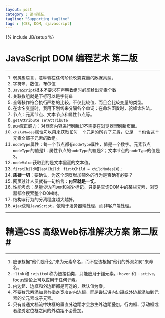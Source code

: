 ```yaml
---
layout: post
category : 读书笔记
tagline: "Supporting tagline"
tags : [CSS, DOM, sjavascript]
---
```


{% include JB/setup %}

# JavaScript DOM 编程艺术 第二版 #

----------


1. 弱类型语言，意味着在任何阶段改变变量的数据类型。
2. 字符串、数值、布尔值
3. `JavaScript`根本不要求在声明数组时必须给出元素个数
4. 关联数组就是下标可以是字符串
5. 全等操作符会执行严格的比较，不仅比较值，而且会比较变量的类型。
6. 在命名变量时，我用下划线来分隔各个单词；在命名函数时，驼峰命名法。
7. 节点：元素节点、文本节点和属性节点等。
8. `getAttribute setAttribute`
9. `DOM`真正威力：对页面内容进行刷新却不需要在浏览器里刷新页面。
10. `childNodes`属性可以用来获取任何一个元素的所有子元素，它是一个包含这个元素全部子元素的数组。
11. `nodeType`属性：每一个节点都有`nodeType`属性，值是一个数字。元素节点`nodeType`的值是1；属性节点的`nodeType`的值是2；文本节点的`nodeType`的值是3。
12. `nodeValue`获取到的是文本里面的文本值。
13. `firstChild`和`lastChild: firstChild = childNodes[0];`
14. **质疑一切**：要确认，为这个网页增加额外的行为是否确有必要？
15. 网页设计人员就有一句格言：**内容就是一切**。
16. 性能考虑：尽量少访问`DOM`和减少标记。只要是查询DOM中的某些元素，浏览器都会搜索整个DOM树。
17. 结构与行为的分离程度越大越好。
18. `Ajax`依赖`JavaScript`，依赖于服务器端处理，而非客户端处理。

<!--break-->

----------


# 精通CSS 高级Web标准解决方案 第二版#

----------
1. 应该根据“他们是什么”来为元素命名，而不应该根据“他们的外观如何”来命名。
2. `:link` 和 `:visited` 称为链接伪类，只能应用于锚元素。`：hover` 和 `：active`，focus理论上可以应用于任何元素。 
3. 内边距、边框和外边距都是可选的，默认值为零。
4. 不要给元素添加具有指定宽度的内边距，而是尝试讲内边距或外边距添加到元素的父元素或子元素。
5. 只有普通文档流中块框的垂直外边距才会放生外边距叠加。行内框、浮动框或者绝对定位框之间的外边距不会叠加。